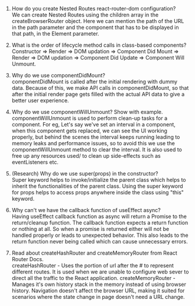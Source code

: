 1. How do you create Nested Routes react-router-dom configuration?  
   We can create Nested Routes using the children array in the createBrowserRouter object. Here we can mention the path of the URL in the path parameter and the component that has to be displayed in that path, in the Element parameter.  

2. What is the order of lifecycle method calls in class-based components?  
   Constructor => Render => DOM updation => Component Did Mount => Render => DOM updation => Component Did Update => Component Will Unmount.  

3. Why do we use componentDidMount?  
   componentDidMount is called after the initial rendering with dummy data. Because of this, we make API calls in componentDidMount, so that after the initial render page gets filled with the actual API data to give a better user experience.  

4. Why do we use componentWillUnmount? Show with example.  
   componentWillUnmount is used to perform clean-up tasks for a component. For eg, Let's say we've set an interval in a component, when this component gets replaced, we can see the UI working properly, but behind the scenes the interval keeps running leading to memory leaks and performance issues, so to avoid this we use the componentWillUnmount method to clear the interval. It is also used to free up any resources used/ to clean up side-effects such as eventListeners etc.

5. (Research) Why do we use super(props) in the constructor?  
   Super keyword helps to invoke/initialize the parent class which helps to inherit the functionalities of the parent class. Using the super keyword for props helps to access props anywhere inside the class using "this" keyword.

6. Why can't we have the callback function of useEffect async?  
   Having useEffect callback function as async will return a Promise to the return/cleanup function. The callback function expects a return function or nothing at all. So when a promise is returned either will not be handled properly or leads to unexpected behavior. This also leads to the return function never being called which can cause unnecessary errors.  
   
7. Read about createHashRouter and createMemoryRouter from React Router Docs.  
   createHashRouter - Uses the portion of url after the # to represent different routes. It is used when we are unable to configure web sever to direct all the traffic to the React application.
   createMemoryRouter - Manages it's own history stack in the memory instead of using browser history. Navigation doesn't affect the browser URL, making it suited for scenarios where the state change in page doesn't need a URL change.  
   
   
